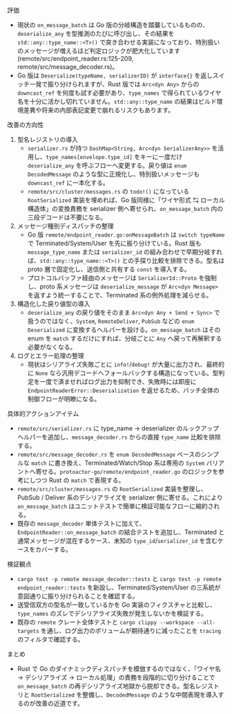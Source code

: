 評価

- 現状の `on_message_batch` は Go 版の分岐構造を踏襲しているものの、`deserialize_any` を型推測のたびに呼び出し、その結果を `std::any::type_name::<T>()` で突き合わせる実装になっており、特別扱いのメッセージが増えるほど判定ロジックが肥大化しています (remote/src/endpoint_reader.rs:125-209, remote/src/message_decoder.rs)。
- Go 版は `Deserialize(typeName, serializerID)` が `interface{}` を返しスイッチ一発で振り分けられますが、Rust 版では `Arc<dyn Any>` からの `downcast_ref` を何度も試す必要があり、`type_names` で得られているワイヤ名を十分に活かし切れていません。`std::any::type_name` の結果はビルド環境差異や将来の内部表記変更で崩れるリスクもあります。

改善の方向性

1. 型名レジストリの導入
    - `serializer.rs` が持つ `DashMap<String, Arc<dyn SerializerAny>>` を活用し、`type_names[envelope.type_id]` をキーに一度だけ `deserialize_any` を呼ぶフローへ変更する。戻り値は `enum DecodedMessage` のような型に正規化し、特別扱いメッセージも `downcast_ref` に一本化する。
    - `remote/src/cluster/messages.rs` の `todo!()` になっている `RootSerialized` 実装を埋めれば、Go 版同様に「ワイヤ形式 ⇆ ローカル構造体」の変換責務を serializer 側へ寄せられ、`on_message_batch` 内の三段デコードは不要になる。
2. メッセージ種別ディスパッチの整理
    - Go 版 `remote/endpoint_reader.go:onMessageBatch` は `switch typeName` で Terminated/System/User を先に振り分けている。Rust 版も `message_type_name` または `serializer_id` の組み合わせで早期分岐すれば、`std::any::type_name::<T>()` との手探り比較を排除できる。型名は proto 層で固定化し、送信側と共有する `const` を導入する。
    - プロトコルバッファ経由のメッセージは `SerializerId::Proto` を強制し、proto 系メッセージは `deserialize_message` が `Arc<dyn Message>` を返すよう統一することで、Terminated 系の例外処理を減らせる。
3. 構造化した戻り値型の導入
    - `deserialize_any` の戻り値をそのまま `Arc<dyn Any + Send + Sync>` で扱うのではなく、`System`, `RemoteDeliver`, `PubSub` などの `enum Deserialized` に変換するヘルパーを設ける。`on_message_batch` はその enum を `match` するだけにすれば、分岐ごとに `Any` へ戻って再解釈する必要がなくなる。
4. ログとエラー処理の整理
    - 現状はシリアライズ失敗ごとに `info!`/`debug!` が大量に出力され、最終的に `None` なら汎用デコードへフォールバックする構造になっている。型判定を一度で済ませればログ出力を抑制でき、失敗時には即座に `EndpointReaderError::Deserialization` を返せるため、バッチ全体の制御フローが明瞭になる。

具体的アクションアイテム

- `remote/src/serializer.rs` に type_name → deserializer のルックアップヘルパーを追加し、`message_decoder.rs` からの直接 `type_name` 比較を排除する。
- `remote/src/message_decoder.rs` を `enum DecodedMessage` ベースのシンプルな `match` に書き換え、Terminated/Watch/Stop 系は専用の `System` バリアントへ寄せる。`protoactor-go/remote/endpoint_reader.go` のロジックを参考にしつつ Rust の `match` で表現する。
- `remote/src/cluster/messages.rs` の `RootSerialized` 実装を整理し、PubSub / Deliver 系のデシリアライズを serializer 側に寄せる。これにより `on_message_batch` はユニットテストで簡単に検証可能なフローに縮約される。
- 既存の `message_decoder` 単体テストに加えて、`EndpointReader::on_message_batch` の結合テストを追加し、Terminated と通常メッセージが混在するケース、未知の `type_id`/`serializer_id` を含むケースをカバーする。

検証観点

- `cargo test -p remote message_decoder::tests` と `cargo test -p remote endpoint_reader::tests` を新設し、Terminated/System/User の三系統が意図通りに振り分けられることを確認する。
- 送受信双方の型名が一致しているかを Go 実装のフィクスチャと比較し、`type_names` のズレでデシリアライズ失敗が発生しないかを検証する。
- 既存の `remote` クレート全体テストと `cargo clippy --workspace --all-targets` を通し、ログ出力のボリュームが期待通りに減ったことを `tracing` のフィルタで確認する。

まとめ

- Rust で Go のダイナミックディスパッチを模倣するのではなく、「ワイヤ名 → デシリアライズ → ローカル処理」の責務を段階的に切り分けることで `on_message_batch` の再デシリアライズ地獄から脱却できる。型名レジストリと `RootSerialized` を整備し、`DecodedMessage` のような中間表現を導入するのが改善の近道です。
